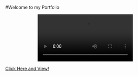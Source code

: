 #Welcome to my Portfolio

<p align="center">
<video src="https://user-images.githubusercontent.com/108111520/185415328-2b51371d-37dd-481d-ae70-876b722cf217.mp4"></video>
</p>
<a href="https://aditikute24.github.io/">Click Here and View!</a>
